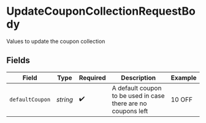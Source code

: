 # UpdateCouponCollectionRequestBody

Values to update the coupon collection


## Fields

| Field                                                         | Type                                                          | Required                                                      | Description                                                   | Example                                                       |
| ------------------------------------------------------------- | ------------------------------------------------------------- | ------------------------------------------------------------- | ------------------------------------------------------------- | ------------------------------------------------------------- |
| `defaultCoupon`                                               | *string*                                                      | :heavy_check_mark:                                            | A default coupon to be used in case there are no coupons left | 10 OFF                                                        |